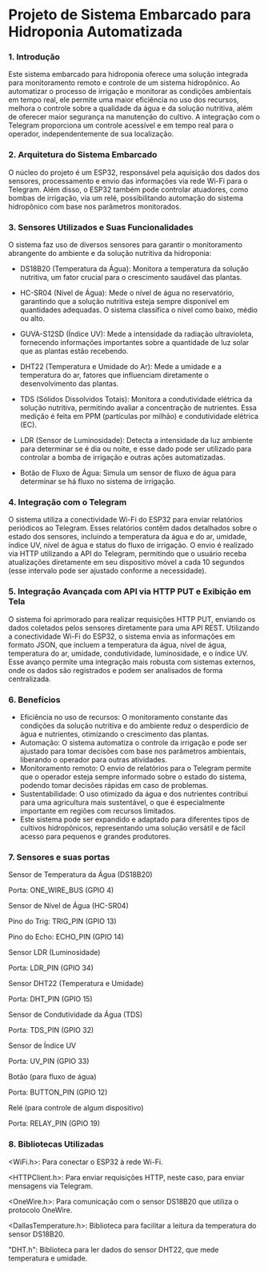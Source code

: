 # Projeto de Sistema Embarcado para Hidroponia Automatizada

### 1. Introdução
Este sistema embarcado para hidroponia oferece uma solução integrada para monitoramento remoto e controle de um sistema hidropônico. Ao automatizar o processo de irrigação e monitorar as condições ambientais em tempo real, ele permite uma maior eficiência no uso dos recursos, melhora o controle sobre a qualidade da água e da solução nutritiva, além de oferecer maior segurança na manutenção do cultivo. A integração com o Telegram proporciona um controle acessível e em tempo real para o operador, independentemente de sua localização.

### 2. Arquitetura do Sistema Embarcado
O núcleo do projeto é um ESP32, responsável pela aquisição dos dados dos sensores, processamento e envio das informações via rede Wi-Fi para o Telegram. Além disso, o ESP32 também pode controlar atuadores, como bombas de irrigação, via um relé, possibilitando automação do sistema hidropônico com base nos parâmetros monitorados.

### 3. Sensores Utilizados e Suas Funcionalidades
O sistema faz uso de diversos sensores para garantir o monitoramento abrangente do ambiente e da solução nutritiva da hidroponia:

- DS18B20 (Temperatura da Água): Monitora a temperatura da solução nutritiva, um fator crucial para o crescimento saudável das plantas.

- HC-SR04 (Nível de Água): Mede o nível de água no reservatório, garantindo que a solução nutritiva esteja sempre disponível em quantidades adequadas. O sistema classifica o nível como baixo, médio ou alto.

- GUVA-S12SD (Índice UV): Mede a intensidade da radiação ultravioleta, fornecendo informações importantes sobre a quantidade de luz solar que as plantas estão recebendo.

- DHT22 (Temperatura e Umidade do Ar): Mede a umidade e a temperatura do ar, fatores que influenciam diretamente o desenvolvimento das plantas.

- TDS (Sólidos Dissolvidos Totais): Monitora a condutividade elétrica da solução nutritiva, permitindo avaliar a concentração de nutrientes. Essa medição é feita em PPM (partículas por milhão) e condutividade elétrica (EC).

- LDR (Sensor de Luminosidade): Detecta a intensidade da luz ambiente para determinar se é dia ou noite, e esse dado pode ser utilizado para controlar a bomba de irrigação e outras ações automatizadas.

- Botão de Fluxo de Água: Simula um sensor de fluxo de água para determinar se há fluxo no sistema de irrigação.

### 4. Integração com o Telegram
O sistema utiliza a conectividade Wi-Fi do ESP32 para enviar relatórios periódicos ao Telegram. Esses relatórios contêm dados detalhados sobre o estado dos sensores, incluindo a temperatura da água e do ar, umidade, índice UV, nível de água e status do fluxo de irrigação. O envio é realizado via HTTP utilizando a API do Telegram, permitindo que o usuário receba atualizações diretamente em seu dispositivo móvel a cada 10 segundos (esse intervalo pode ser ajustado conforme a necessidade).

### 5. Integração Avançada com API via HTTP PUT e Exibição em Tela

O sistema foi aprimorado para realizar requisições HTTP PUT, enviando os dados coletados pelos sensores diretamente para uma API REST. Utilizando a conectividade Wi-Fi do ESP32, o sistema envia as informações em formato JSON, que incluem a temperatura da água, nível de água, temperatura do ar, umidade, condutividade, luminosidade, e o índice UV. Esse avanço permite uma integração mais robusta com sistemas externos, onde os dados são registrados e podem ser analisados de forma centralizada.

### 6. Benefícios
- Eficiência no uso de recursos: O monitoramento constante das condições da solução nutritiva e do ambiente reduz o desperdício de água e nutrientes, otimizando o crescimento das plantas.
- Automação: O sistema automatiza o controle da irrigação e pode ser ajustado para tomar decisões com base nos parâmetros ambientais, liberando o operador para outras atividades.
- Monitoramento remoto: O envio de relatórios para o Telegram permite que o operador esteja sempre informado sobre o estado do sistema, podendo tomar decisões rápidas em caso de problemas.
- Sustentabilidade: O uso otimizado da água e dos nutrientes contribui para uma agricultura mais sustentável, o que é especialmente importante em regiões com recursos limitados.
- Este sistema pode ser expandido e adaptado para diferentes tipos de cultivos hidropônicos, representando uma solução versátil e de fácil acesso para pequenos e grandes produtores.


### 7. Sensores e suas portas

Sensor de Temperatura da Água (DS18B20)

Porta: ONE_WIRE_BUS (GPIO 4)

Sensor de Nível de Água (HC-SR04) 

Pino do Trig: TRIG_PIN (GPIO 13)

Pino do Echo: ECHO_PIN (GPIO 14)

Sensor LDR (Luminosidade)

Porta: LDR_PIN (GPIO 34)

Sensor DHT22 (Temperatura e Umidade)

Porta: DHT_PIN (GPIO 15)

Sensor de Condutividade da Água (TDS)

Porta: TDS_PIN (GPIO 32)

Sensor de Índice UV

Porta: UV_PIN (GPIO 33)

Botão (para fluxo de água)

Porta: BUTTON_PIN (GPIO 12)

Relé (para controle de algum dispositivo)

Porta: RELAY_PIN (GPIO 19)

### 8. Bibliotecas Utilizadas
<WiFi.h>: Para conectar o ESP32 à rede Wi-Fi.

<HTTPClient.h>: Para enviar requisições HTTP, neste caso, para enviar mensagens via Telegram.

<OneWire.h>: Para comunicação com o sensor DS18B20 que utiliza o protocolo OneWire.

<DallasTemperature.h>: Biblioteca para facilitar a leitura da temperatura do sensor DS18B20.

"DHT.h": Biblioteca para ler dados do sensor DHT22, que mede temperatura e umidade.

